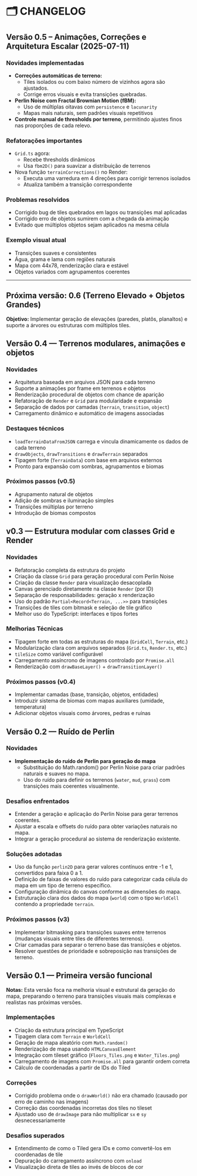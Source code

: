 # 🗂 CHANGELOG

## Versão 0.5 – Animações, Correções e Arquitetura Escalar (2025-07-11)

### Novidades implementadas

- **Correções automáticas de terreno:**
  - Tiles isolados ou com baixo número de vizinhos agora são ajustados.
  - Corrige erros visuais e evita transições quebradas.
- **Perlin Noise com Fractal Brownian Motion (fBM):**
  - Uso de múltiplas oitavas com `persistence` e `lacunarity`
  - Mapas mais naturais, sem padrões visuais repetitivos
- **Controle manual de thresholds por terreno**, permitindo ajustes finos nas proporções de cada relevo.

### Refatorações importantes

- `Grid.ts` agora:
  - Recebe thresholds dinâmicos
  - Usa `fbm2D()` para suavizar a distribuição de terrenos
- Nova função `terrainCorrections()` no Render:
  - Executa uma varredura em 4 direções para corrigir terrenos isolados
  - Atualiza também a transição correspondente

### Problemas resolvidos

- Corrigido bug de tiles quebrados em lagos ou transições mal aplicadas
- Corrigido erro de objetos sumirem com a chegada da animação
- Evitado que múltiplos objetos sejam aplicados na mesma célula

### Exemplo visual atual

- Transições suaves e consistentes
- Água, grama e lama com regiões naturais
- Mapa com 44x78, renderização clara e estável
- Objetos variados com agrupamentos coerentes

---

## Próxima versão: 0.6 (Terreno Elevado + Objetos Grandes)

**Objetivo:** Implementar geração de elevações (paredes, platôs, planaltos) e suporte a árvores ou estruturas com múltiplos tiles.

## Versão 0.4 — Terrenos modulares, animações e objetos

### Novidades

- Arquitetura baseada em arquivos JSON para cada terreno
- Suporte a animações por frame em terrenos e objetos
- Renderização procedural de objetos com chance de aparição
- Refatoração de `Render` e `Grid` para modularidade e expansão
- Separação de dados por camadas (`terrain`, `transition`, `object`)
- Carregamento dinâmico e automático de imagens associadas

### Destaques técnicos
- `loadTerrainDataFromJSON` carrega e vincula dinamicamente os dados de cada terreno
- `drawObjects`, `drawTransitions` e `drawTerrain` separados
- Tipagem forte (`TerrainData`) com base em arquivos externos
- Pronto para expansão com sombras, agrupamentos e biomas

### Próximos passos (v0.5)
- Agrupamento natural de objetos
- Adição de sombras e iluminação simples
- Transições múltiplas por terreno
- Introdução de biomas compostos

## v0.3 — Estrutura modular com classes Grid e Render

### Novidades
- Refatoração completa da estrutura do projeto
- Criação da classe `Grid` para geração procedural com Perlin Noise
- Criação da classe `Render` para visualização desacoplada
- Canvas gerenciado diretamente na classe `Render` (por ID)
- Separação de responsabilidades: geração x renderização
- Uso do padrão `Partial<Record<Terrain, ...>>` para transições
- Transições de tiles com bitmask e seleção de tile gráfico
- Melhor uso do TypeScript: interfaces e tipos fortes

### Melhorias Técnicas
- Tipagem forte em todas as estruturas do mapa (`GridCell`, `Terrain`, etc.)
- Modularização clara com arquivos separados (`Grid.ts`, `Render.ts`, etc.)
- `tileSize` como variável configurável
- Carregamento assíncrono de imagens controlado por `Promise.all`
- Renderização com `drawBaseLayer()` + `drawTransitionLayer()`

### Próximos passos (v0.4)
- Implementar camadas (base, transição, objetos, entidades)
- Introduzir sistema de biomas com mapas auxiliares (umidade, temperatura)
- Adicionar objetos visuais como árvores, pedras e ruínas

## Versão 0.2 — Ruído de Perlin

### Novidades
- **Implementação do ruído de Perlin para geração do mapa**
  - Substituição do Math.random() por Perlin Noise para criar padrões naturais e suaves no mapa.
  - Uso do ruído para definir os terrenos (`water`, `mud`, `grass`) com transições mais coerentes visualmente.

### Desafios enfrentados
- Entender a geração e aplicação do Perlin Noise para gerar terrenos coerentes.
- Ajustar a escala e offsets do ruído para obter variações naturais no mapa.
- Integrar a geração procedural ao sistema de renderização existente.

### Soluções adotadas
- Uso da função `perlin2D` para gerar valores contínuos entre -1 e 1, convertidos para faixa 0 a 1.
- Definição de faixas de valores do ruído para categorizar cada célula do mapa em um tipo de terreno específico.
- Configuração dinâmica do canvas conforme as dimensões do mapa.
- Estruturação clara dos dados do mapa (`world`) com o tipo `WorldCell` contendo a propriedade `terrain`.

### Próximos passos (v3)
- Implementar bitmasking para transições suaves entre terrenos (mudanças visuais entre tiles de diferentes terrenos).
- Criar camadas para separar o terreno base das transições e objetos.
- Resolver questões de prioridade e sobreposição nas transições de terreno.


## Versão 0.1 — Primeira versão funcional

**Notas:**
Esta versão foca na melhoria visual e estrutural da geração do mapa, preparando o terreno para transições visuais mais complexas e realistas nas próximas versões.

### Implementações
- Criação da estrutura principal em TypeScript
- Tipagem clara com `Terrain` e `WorldCell`
- Geração de mapa aleatório com `Math.random()`
- Renderização de mapa usando `HTMLCanvasElement`
- Integração com tileset gráfico (`Floors_Tiles.png` e `Water_Tiles.png`)
- Carregamento de imagens com `Promise.all` para garantir ordem correta
- Cálculo de coordenadas a partir de IDs do Tiled

### Correções
- Corrigido problema onde o `drawWorld()` não era chamado (causado por erro de caminho nas imagens)
- Correção das coordenadas incorretas dos tiles no tileset
- Ajustado uso de `drawImage` para não multiplicar `sx` e `sy` desnecessariamente

### Desafios superados
- Entendimento de como o Tiled gera IDs e como convertê-los em coordenadas de tile
- Depuração do carregamento assíncrono com `onload`
- Visualização direta de tiles ao invés de blocos de cor

